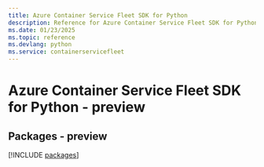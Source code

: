 ```yaml
---
title: Azure Container Service Fleet SDK for Python
description: Reference for Azure Container Service Fleet SDK for Python
ms.date: 01/23/2025
ms.topic: reference
ms.devlang: python
ms.service: containerservicefleet
---
```

# Azure Container Service Fleet SDK for Python - preview
## Packages - preview
[!INCLUDE [packages](container-service-fleet-index.md)]